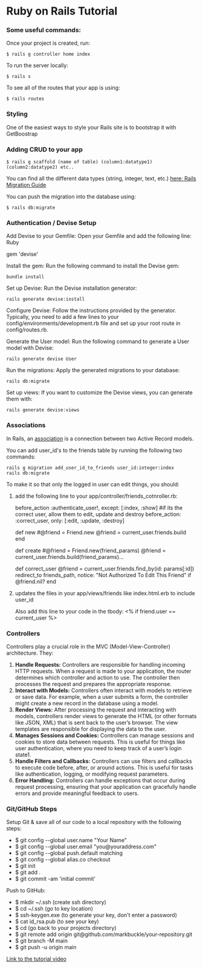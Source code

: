 # Ruby on Rails Tutorial

<h3>Some useful commands:</h3>

Once your project is created, run:

```git
$ rails g controller home index
```

To run the server locally:

```git
$ rails s
```

To see all of the routes that your app is using:

```git
$ rails routes
```

<h3>Styling</h3>

One of the easiest ways to style your Rails site is to bootstrap it with GetBoostrap

<h3>Adding CRUD to your app</h3>

```git
$ rails g scaffold (name of table) (column1:datatype1) (column2:datatype2) etc..
```

You can find all the different data types (string, integer, text, etc.) [here: Rails Migration Guide](https://guides.rubyonrails.org/v3.2/migrations.html)

You can push the migration into the database using:
```git
$ rails db:migrate
```

<h3>Authentication / Devise Setup</h3>

Add Devise to your Gemfile: Open your Gemfile and add the following line:
Ruby

gem 'devise'

Install the gem: Run the following command to install the Devise gem:
```git
bundle install
```

Set up Devise: Run the Devise installation generator:
```git
rails generate devise:install
```

Configure Devise: Follow the instructions provided by the generator. Typically, you need to add a few lines to your config/environments/development.rb file and set up your root route in config/routes.rb.

Generate the User model: Run the following command to generate a User model with Devise:
```git
rails generate devise User
```

Run the migrations: Apply the generated migrations to your database:
```git
rails db:migrate
```

Set up views: If you want to customize the Devise views, you can generate them with:
```git
rails generate devise:views
```

<h3>Associations</h3>

In Rails, an [association](https://guides.rubyonrails.org/v4.0/association_basics.html#:~:text=In%20Rails%2C%20an%20association%20is%20a%20connection%20between,you%20can%20declaratively%20add%20features%20to%20your%20models.) is a connection between two Active Record models.

You can add user_id's to the friends table by running the following two commands:
```git
rails g migration add_user_id_to_friends user_id:integer:index
rails db:migrate
```

To make it so that only the logged in user can edit things, you should:

1) add the following line to your app/controller/friends_cotnroller.rb:
   
   before_action :authenticate_user!, except: [:index, :show]
   #if its the correct user, allow them to edit, update and destroy
   before_action: :correct_user, only: [:edit, :update, :destroy]

   def new
    #@friend = Friend.new
    @friend = current_user.friends.build
   end

   def create
    #@friend = Friend.new(friend_params)
    @friend = current_user.friends.build(friend_params)...
   
   def correct_user 
    @friend = current_user.friends.find_by(id: params[:id])
    redirect_to friends_path, notice: "Not Authorized To Edit This Friend" if @friend.nil?
   end

2) updates the files in your app/views/friends like index.html.erb to include user_id

   Also add this line to your code in the tbody: <% if friend.user == current_user %>

<h3>Controllers</h3>

Controllers play a crucial role in the MVC (Model-View-Controller) architecture. They:
1) **Handle Requests:** Controllers are responsible for handling incoming HTTP requests. When a request is made to your application, the router determines which controller and action to use. The controller then processes the request and prepares the appropriate response.
2) **Interact with Models:** Controllers often interact with models to retrieve or save data. For example, when a user submits a form, the controller might create a new record in the database using a model.
3) **Render Views:** After processing the request and interacting with models, controllers render views to generate the HTML (or other formats like JSON, XML) that is sent back to the user’s browser. The view templates are responsible for displaying the data to the user.
4) **Manages Sessions and Cookies:** Controllers can manage sessions and cookies to store data between requests. This is useful for things like user authentication, where you need to keep track of a user’s login state1.
5) **Handle Filters and Callbacks:** Controllers can use filters and callbacks to execute code before, after, or around actions. This is useful for tasks like authentication, logging, or modifying request parameters.
6) **Error Handling:** Controllers can handle exceptions that occur during request processing, ensuring that your application can gracefully handle errors and provide meaningful feedback to users.

<h3>Git/GitHub Steps</h3>

Setup Git & save all of our code to a local repository with the following steps:
<ul>
<li>$ git config --global user.name "Your Name"</li>
<li>$ git config --global user.email "you@youraddress.com"</li>
<li>$ git config --global push.default matching</li>
<li>$ git config --global alias.co checkout</li>
<li>$ git init</li>
<li>$ git add .</li>
<li>$ git commit -am 'initial commit'</li>
</ul>
Push to GitHub:
<ul>
<li>$ mkdir ~/.ssh (create ssh directory)</li>
<li>$ cd ~/.ssh (go to key location)</li>
<li>$ ssh-keygen.exe (to generate your key, don't enter a password)</li>
<li>$ cat id_rsa.pub (to see your key)</li>
<li>$ cd (go back to your projects directory)</li>
<li>$ git remote add origin git@github.com/markbuckle/your-repository.git</li>
<li>$ git branch -M main</li>
<li>$ git push -u origin main</li>
</ul>

[Link to the tutorial video](https://www.youtube.com/watch?v=fmyvWz5TUWg)
